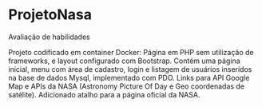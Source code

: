 # ProjetoNasa
Avaliação de habilidades

Projeto codificado em container Docker: Página em PHP sem utilização de frameworks, e layout configurado com Bootstrap.
Contém uma página inicial, menu com área de cadastro, login e listagem de usuários inseridos na base de dados Mysql, implementado com PDO. 
Links para API Google Map e APIs da NASA (Astronomy Picture Of Day e Geo coordenadas de satélite).
Adicionado atalho para a página oficial da NASA.
